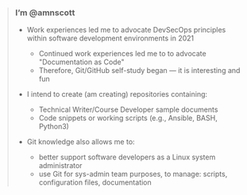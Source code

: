 > ### I’m @amnscott
>   - Work experiences led me to advocate DevSecOps principles within software development environments in 2021
>     - Continued work experiences led me to to advocate "Documentation as Code"
>     - Therefore, Git/GitHub self-study began &mdash; it is interesting and fun
>     
>   - I intend to create (am creating) repositories containing:
>     - Technical Writer/Course Developer sample documents
>     - Code snippets or working scripts (e.g., Ansible, BASH, Python3)
>
>   - Git knowledge also allows me to:
>     - better support software developers as a Linux system administrator
>     - use Git for sys-admin team purposes, to manage: scripts, configuration files, documentation
<!---
amnscott/amnscott is a ✨ special ✨ repository because its `README.md` (this file) appears on your GitHub profile.
You can click the Preview link to take a look at your changes.
--->
